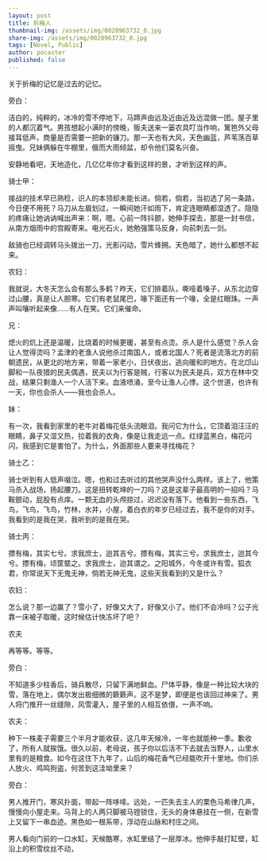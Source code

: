 ```yaml
---
layout: post
title: 折梅人
thumbnail-img: /assets/img/0028963732_0.jpg
share-img: /assets/img/0028963732_0.jpg
tags: [Novel, Public]
author: pocaster
published: false
---
```

关于折梅的记忆是过去的记忆。

旁白：

洁白的，纯粹的，冰冷的雪不停地下，马蹄声由远及近由近及远混做一团。屋子里的人都沉着气。男孩想起小满时的傍晚，贩夫送来一篓农具叮当作响，篱笆外父母接耳低声，商量是否需要一把新的镰刀。那一天也有大风，天色幽蓝，芦苇荡百草摇曳。兄妹俩躲在牛棚里，俄而大雨倾盆，却令他们莫名兴奋。

安静地看吧，天地造化，几亿亿年你才看到这样的景，才听到这样的声。

骑士甲：

接战的技术早已熟稔，识人的本领却未能长进。倘若，倘若，当初选了另一条路，今日便不用死？马刀从左眉划过，一瞬间她汗如雨下，肯定连眼睛都湿透了。隐隐的疼痛让她讷讷喊出声来：啊，嗯。心前一阵抖颤，她伸手探去，那是一封书信，从南方烟雨中的宫殿寄来。电光石火，她勉强策马反身，向前刺去一剑。

敌骑也已经调转马头拨出一刀，光影闪动，雪片蜂拥。天色暗了，她什么都想不起来。

农妇：

我就说，大冬天怎么会有那么多鹤？昨天，它们排着队，嘶哑着嗓子，从东北边穿过山腰，真是让人胆寒。它们有老鼠尾巴，喙下面还有一个喙，全是红眼珠。一声声叫嚷听起来像……有人在笑。它们来催命。

兄：

熄火的炕上还是温暖，比烧着的时候更暖，甚至有点烫。杀人是什么感觉？杀人会让人觉得烫吗？孟津的老渔人说他杀过南国人，或者北国人？死者是流落北方的前朝遗民，从更北的地方来，带着一家老小，日伏夜出，逃向暖和的地方。在北邙山脚和一队夜猎的民夫偶遇，民夫以为行客是贼，行客以为民夫是兵，双方在林中交战，结果只剩渔人一个人活下来。血液喷涌，至今让渔人心悸。这个世道，也许有一天，你也会杀人——我也会杀人。

妹：

有一次，我看到家里的老牛对着梅花低头流眼泪。我问它为什么，它顶着泪汪汪的眼睛，鼻子又湿又热，拉着我的衣角，像是让我走远一点。红绿蓝黑白，梅花闪闪，我感到它是害怕了。为什么，外面那些人要来寻找梅花？

骑士乙：

骑士听到有人低声啜泣。嗯，也和过去听过的其他哭声没什么两样。该上了，他策马杀入战场，扬起腰刀。这是扭转乾坤的一刀吗？这是这辈子最高明的一招吗？马鞍颤动，屁股有点痒。一颗无血的头颅掠过，迟迟没有落下。他看到一些东西，飞鸟，飞鸟，飞鸟，竹林，水井，小屋，着白衣的年岁已经过去，我不是你的对手。我看到的是我在哭，我听到的是我在哭。

骑士丙：

摽有梅，其实七兮。求我庶士，迨其吉兮。摽有梅，其实三兮。求我庶士，迨其今兮。摽有梅，顷筐塈之。求我庶士，迨其谓之。之阳城外，今冬或许有雪。狐衣君，你常说天下无鬼无神，倘若无神无鬼，这些天我看到的又是什么？

农妇：

怎么说？那一边赢了？雪小了，好像又大了，好像又小了。他们不会冷吗？公子光靠一床被子取暖，这时候估计快冻坏了吧？

农夫

再等等。等等。

旁白：

不知道多少柱香后，骑兵散尽，只留下满地鲜血。尸体平静，像是一种比较大块的雪，落在地上，偶尔发出极细微的簌簌声。这不是梦，即便是也该回过神来了。男人将门推开一丝缝隙，风雪灌入，屋子里的人相互依偎，一声不响。

农夫：

种下一株麦子需要三个半月才能收获，这几年天候冷，一年也就能种一季。歉收了，所有人就挨饿。很久以前，老母说，孩子你以后活不下去就去当野人，山里水里有的是粮食。如今在这住下九年了，山后的梅花香气已经能吹开十里地。你们杀人放火、鸡鸣狗盗，何苦到这洼坳里来？

旁白：

男人推开门，寒风扑面，带起一阵哆嗦。远处，一匹失去主人的栗色马希律几声，慢慢向小屋走来。马背上的人两只脚被马镫锁住，无头的身体悬挂在一侧，在新雪上又留下一串血迹。黑色如一根系带，浮动在山脉和村庄之间。

男人看向门前的一口水缸，天候酷寒，水缸里结了一层厚冰。他伸手敲打缸壁，缸沿上的积雪纹丝不动，